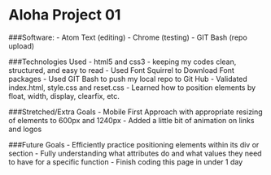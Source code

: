 # Aloha Project 01
###Software:
	- Atom Text (editing)
	- Chrome (testing)
	- GIT Bash (repo upload)

###Technologies Used
	- html5 and css3
	- keeping my codes clean, structured, and easy to read
	- Used Font Squirrel to Download Font packages
	- Used GIT Bash to push my local repo to Git Hub
	- Validated index.html, style.css and reset.css
	- Learned how to position elements by float, width, display, clearfix, etc.

###Stretched/Extra Goals
	- Mobile First Approach with appropriate resizing of elements to 600px and 1240px
	- Added a little bit of animation on links and logos

###Future Goals
	- Efficiently practice positioning elements within its div or section
	- Fully understanding what attributes do and what values they need to have for a specific function
	- Finish coding this page in under 1 day
